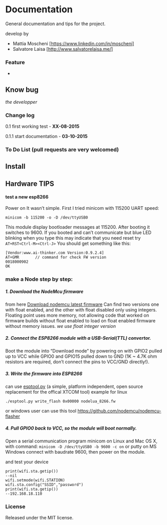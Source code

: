 # Documentation
General documentation and tips for the project.

develop by 
* Mattia Moscheni [https://www.linkedin.com/in/moscheni]
* Salvatore Laisa [http://www.salvatorelaisa.me/]

### Feature 
* 

## Know bug 
*the developper*

### Change log
0.1 first working test - **XX-08-2015**

0.1.1 start documentation - **03-10-2015**

### To Do List (pull requests are very welcomed)

## Install 




## Hardware TIPS 

#### test a new esp8266

Power on
It wasn’t simple. First I tried minicom with 115200 UART speed:

```minicom -b 115200 -o -D /dev/ttyUSB0```

This module display bootloader messages at 115200. After booting it switches to 9600. If you booted and can’t communicate but blue LED blinking when you type this may indicate that you need reset try
``` AT+RST<Ctrl-M><Ctrl-J> ```
You should get something like this:

``` 
[Vendor:www.ai-thinker.com Version:0.9.2.4] 
AT+GMR       // command for check FW version 
0018000902
OK
```

### make a Node step by step:


##### 1. Download the NodeMcu firmware
from here [Download nodemcu latest firmware](https://github.com/nodemcu/nodemcu-firmware/releases)
Can find two versions one with float enabled, and the other with float disabled only using integers.
Floating point uses more memory, not allowing code that worked on firmware builds without float enabled to load on float enabled firmware without memory issues.
*we use float integer version*

##### 2. Connect the ESP8266 module with a USB-Serial(TTL) convertor.

 Boot the module into “Download mode” by powering on with GPIO2 pulled up to VCC while GPIO0 and GPIO15 pulled down to GND (1K ~ 4.7K ohm resistors are required, don’t connect the pins to VCC/GND directly!).

##### 3. Write the firmware into ESP8266
can use [esptool.py](https://github.com/tommie/esptool) (a simple, platform independent, open source replacement for the offical XTCOM tool)
example for linux 

```./esptool.py write_flash 0x00000 nodelua_8266.fw```

or windows user can use this tool 
https://github.com/nodemcu/nodemcu-flasher


##### 4. Pull GPIO0 back to VCC, so the module will boot normally.
 Open a serial communication program minicom on Linux and Mac OS X, with command: 
 ```minicom -D /dev/ttyUSB0 -b 9600 -c on``` 
 or putty on MS Windows connect with baudrate 9600, then power on the module.

and test your device 
```
print(wifi.sta.getip())
--nil
wifi.setmode(wifi.STATION)
wifi.sta.config("SSID","password")
print(wifi.sta.getip())
--192.168.18.110
```

### License
Released under the MIT license.
